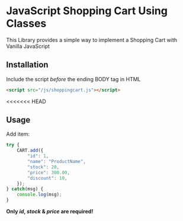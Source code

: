 # JavaScript Shopping Cart Using Classes
This Library provides a simple way to implement a Shopping Cart with Vanilla JavaScript

## Installation

Include the script *before* the ending BODY tag in HTML 

```html
<script src="/js/shoppingcart.js"></script>
```
<<<<<<< HEAD

## Usage

Add item:

```javascript
try {
	CART.add({
		"id": 1,
		"name": "ProductName",
		"stock": 20,
		"price": 300.00,
		"discount": 10,
	});
} catch(msg) {
	console.log(msg);
}
```

**Only *id*, *stock* & *price* are required!**